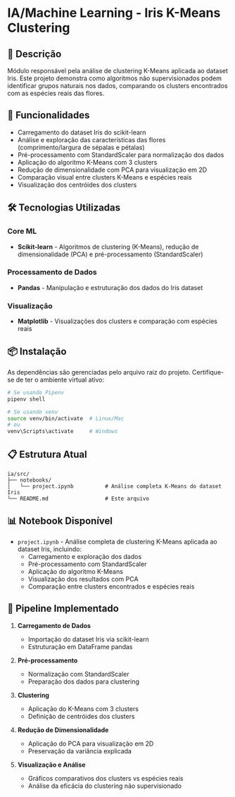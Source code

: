 # IA/Machine Learning - Iris K-Means Clustering

## 📝 Descrição

Módulo responsável pela análise de clustering K-Means aplicada ao dataset Iris. Este projeto demonstra como algoritmos não supervisionados podem identificar grupos naturais nos dados, comparando os clusters encontrados com as espécies reais das flores.

## 🚀 Funcionalidades

- Carregamento do dataset Iris do scikit-learn
- Análise e exploração das características das flores (comprimento/largura de sépalas e pétalas)
- Pré-processamento com StandardScaler para normalização dos dados
- Aplicação do algoritmo K-Means com 3 clusters
- Redução de dimensionalidade com PCA para visualização em 2D
- Comparação visual entre clusters K-Means e espécies reais
- Visualização dos centróides dos clusters

## 🛠️ Tecnologias Utilizadas

### Core ML

- **Scikit-learn** - Algoritmos de clustering (K-Means), redução de dimensionalidade (PCA) e pré-processamento (StandardScaler)

### Processamento de Dados

- **Pandas** - Manipulação e estruturação dos dados do Iris dataset

### Visualização

- **Matplotlib** - Visualizações dos clusters e comparação com espécies reais

## 📦 Instalação

As dependências são gerenciadas pelo arquivo raiz do projeto. Certifique-se de ter o ambiente virtual ativo:

```bash
# Se usando Pipenv
pipenv shell

# Se usando venv
source venv/bin/activate  # Linux/Mac
# ou
venv\Scripts\activate     # Windows
```

## 📋 Estrutura Atual

```text
ia/src/
├── notebooks/
│   └── project.ipynb          # Análise completa K-Means do dataset Iris
└── README.md                  # Este arquivo
```

## 📊 Notebook Disponível

- `project.ipynb` - Análise completa de clustering K-Means aplicada ao dataset Iris, incluindo:
  - Carregamento e exploração dos dados
  - Pré-processamento com StandardScaler
  - Aplicação do algoritmo K-Means
  - Visualização dos resultados com PCA
  - Comparação entre clusters encontrados e espécies reais

## 🔬 Pipeline Implementado

1. **Carregamento de Dados**
   - Importação do dataset Iris via scikit-learn
   - Estruturação em DataFrame pandas

2. **Pré-processamento**
   - Normalização com StandardScaler
   - Preparação dos dados para clustering

3. **Clustering**
   - Aplicação do K-Means com 3 clusters
   - Definição de centróides dos clusters

4. **Redução de Dimensionalidade**
   - Aplicação do PCA para visualização em 2D
   - Preservação da variância explicada

5. **Visualização e Análise**
   - Gráficos comparativos dos clusters vs espécies reais
   - Análise da eficácia do clustering não supervisionado
